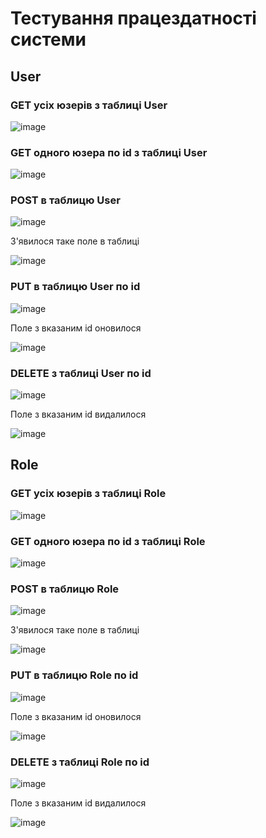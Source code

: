 # Тестування працездатності системи

## User

### GET усіх юзерів з таблиці User

![image](https://github.com/user-attachments/assets/a515585b-6efb-444d-a6a3-941c52f49106)

### GET одного юзера по id з таблиці User

![image](https://github.com/user-attachments/assets/8a7cfd25-b398-4d7e-b982-419994dab3a7)

### POST в таблицю User

![image](https://github.com/user-attachments/assets/3b0332d9-2b44-42ff-ac9c-ef6016e1e859)

З'явилося таке поле в таблиці

![image](https://github.com/user-attachments/assets/ad3b8fb1-7477-4185-a917-6271ff162725)

### PUT в таблицю User по id

![image](https://github.com/user-attachments/assets/e4288658-e306-41a3-94c3-06e37755cbf9)

Поле з вказаним id оновилося

![image](https://github.com/user-attachments/assets/4ae27ab4-2be8-4fca-9006-c0b97ce080e8)

### DELETE з таблиці User по id

![image](https://github.com/user-attachments/assets/c76c9e12-5167-42e7-8bc1-86a819a97509)

Поле з вказаним id видалилося

![image](https://github.com/user-attachments/assets/d413e534-ebbf-4bbd-9899-2096d826f5f3)

## Role

### GET усіх юзерів з таблиці Role

![image](https://github.com/user-attachments/assets/87017783-44a8-4a69-9899-c549e745757a)

### GET одного юзера по id з таблиці Role

![image](https://github.com/user-attachments/assets/badfd046-ad9c-41bb-90d0-20e729427134)

### POST в таблицю Role

![image](https://github.com/user-attachments/assets/54da377c-96bd-47db-88ff-84acfcd19658)

З'явилося таке поле в таблиці

![image](https://github.com/user-attachments/assets/beaa30a5-38ee-4316-8248-55013b714a7c)

### PUT в таблицю Role по id

![image](https://github.com/user-attachments/assets/fe2ebb35-0f15-4945-8870-df25431f2017)

Поле з вказаним id оновилося

![image](https://github.com/user-attachments/assets/c83b4ec2-9b82-44ff-9811-74ec4b927603)

### DELETE з таблиці Role по id

![image](https://github.com/user-attachments/assets/240ff695-19b4-4248-84c1-10531f1a9a70)

Поле з вказаним id видалилося

![image](https://github.com/user-attachments/assets/c146d736-6ded-4b39-b89a-2c2b2a1870b1)
